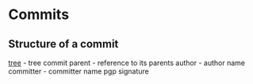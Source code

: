 # Commits

## Structure of a commit
[tree](tree.md) - tree commit
parent - reference to its parents
author - author name
committer - committer name
pgp signature